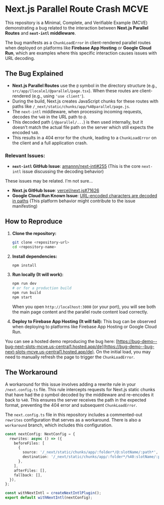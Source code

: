 # Next.js Parallel Route Crash MCVE

This repository is a Minimal, Complete, and Verifiable Example (MCVE) demonstrating a bug related to the interaction between **Next.js Parallel Routes** and **`next-intl` middleware**.

The bug manifests as a `ChunkLoadError` in client-rendered parallel routes when deployed on platforms like **Firebase App Hosting** or **Google Cloud Run**, which are examples where this specific interaction causes issues with URL decoding.

## The Bug Explained

- **Next.js Parallel Routes** use the `@` symbol in the directory structure (e.g., `src/app/[locale]/@parallel/page.tsx`). When these routes are client-rendered (e.g., using `'use client'`).
- During the build, Next.js creates JavaScript chunks for these routes with paths like `/_next/static/chunks/app/%40parallel/page.js`.
- The `next-intl` middleware, when processing incoming requests, decodes the `%40` in the URL path to `@`.
- This decoded path (`/@parallel/...`) is then used internally, but it doesn't match the actual file path on the server which still expects the encoded `%40`.
- This results in a 404 error for the chunk, leading to a `ChunkLoadError` on the client and a full application crash.

### Relevant Issues:

- **`next-intl` GitHub Issue**: [amannn/next-intl#255](https://github.com/amannn/next-intl/issues/255) (This is the core `next-intl` issue discussing the decoding behavior)

These issues may be related. I'm not sure...

- **Next.js GitHub Issue**: [vercel/next.js#71626](https://github.com/vercel/next.js/issues/71626)
- **Google Cloud Run Known Issue**: [URL-encoded characters are decoded in paths](https://cloud.google.com/run/docs/known-issues#url-decode) (This platform behavior might contribute to the issue manifesting)

## How to Reproduce

1. **Clone the repository:**
    ```bash
    git clone <repository-url>
    cd <repository-name>
    ```

2.  **Install dependencies:**
    ```bash
    npm install
    ```

3.  **Run locally (It will work):**
    ```bash
    npm run dev
    # or for a production build
    npm run build
    npm start
    ```
    When you open `http://localhost:3000` (or your port), you will see both the main page content and the parallel route content load correctly.

4.  **Deploy to Firebase App Hosting (It will fail):**
 This bug can be observed when deploying to platforms like Firebase App Hosting or Google Cloud Run.

 You can see a hosted demo reproducing the bug here: [https://bug-demo--bug-next-slots-mcve.us-central1.hosted.app/de](https://bug-demo--bug-next-slots-mcve.us-central1.hosted.app/de). On the initial load, you may need to manually refresh the page to trigger the `ChunkLoadError`.

## The Workaround

A workaround for this issue involves adding a rewrite rule in your `/next.config.ts` file. This rule intercepts requests for Next.js static chunks that have had the `@` symbol decoded by the middleware and re-encodes it back to `%40`. This ensures the server receives the path in the expected format, preventing the 404 error and subsequent `ChunkLoadError`.

The `next.config.ts` file in this repository includes a commented-out `rewrites` configuration that serves as a workaround. There is also a `workaround` branch, which includes this configuration.

``` ts
const nextConfig: NextConfig = {
  rewrites: async () => ({
    beforeFiles: [
      {
        source: '/_next/static/chunks/app/:folder*/@:slotName/:path*',
        destination: '/_next/static/chunks/app/:folder*/%40:slotName/:path*',
      },
    ],
    afterFiles: [],
    fallback: [],
  }),
};

const withNextIntl = createNextIntlPlugin();
export default withNextIntl(nextConfig);
```